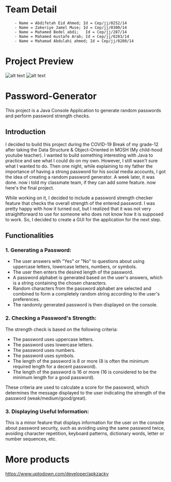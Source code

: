 # Team Detail
        - Name = Abdifetah Eid Ahmed; Id = Cep/jj/0252/14
        - Name = Zakeriye Jamel Muse; Id = Cep/jj/0300/14
        - Name = Mahamed Bedel abdi;   Id = Cep/jj/287/14
        - Name = Mahamed mustafe Arab; Id = Cep/jj/0283/14
        - Name = Mahamad Abdulahi ahmed; Id = Cep/jj/0280/14



# Project Preview
![alt text](Capture.png)
![alt text](Capture2.png)

# Password-Generator

This project is a Java Console Application to generate random passwords and perform password strength checks.

## Introduction

I decided to build this project during the COVID-19 Break of my grade-12 after taking the Data Structure & Object-Oriented in MOSH (My child-hood youtube teacher). I wanted to build something interesting with Java to practice and see what I could do on my own. However, I still wasn't sure what I wanted to do. Then one night, while explaining to my father the importance of having a strong password for his social media accounts, I got the idea of creating a random password generator. A week later, it was done. now i told my classmate team, if they can add some feature. now here's the final project.

While working on it, I decided to include a password strength checker feature that checks the overall strength of the entered password. I was pretty happy with how it turned out, but I realized that it was not very straightforward to use for someone who does not know how it is supposed to work. So, I decided to create a GUI for the application for the next step.

## Functionalities

### 1. Generating a Password:

- The user answers with "Yes" or "No" to questions about using uppercase letters, lowercase letters, numbers, or symbols.
- The user then enters the desired length of the password.
- A password alphabet is generated based on the user's answers, which is a string containing the chosen characters.
- Random characters from the password alphabet are selected and combined to form a completely random string according to the user's preferences.
- The randomly generated password is then displayed on the console.

### 2. Checking a Password's Strength:

The strength check is based on the following criteria:
- The password uses uppercase letters.
- The password uses lowercase letters.
- The password uses numbers.
- The password uses symbols.
- The length of the password is 8 or more (8 is often the minimum required length for a decent password).
- The length of the password is 16 or more (16 is considered to be the minimum length for a good password).

These criteria are used to calculate a score for the password, which determines the message displayed to the user indicating the strength of the password (weak/medium/good/great).

### 3. Displaying Useful Information:

This is a minor feature that displays information for the user on the console about password security, such as avoiding using the same password twice, avoiding character repetition, keyboard patterns, dictionary words, letter or number sequences, etc.


# More products
https://www.uptodown.com/developer/apkzacky
